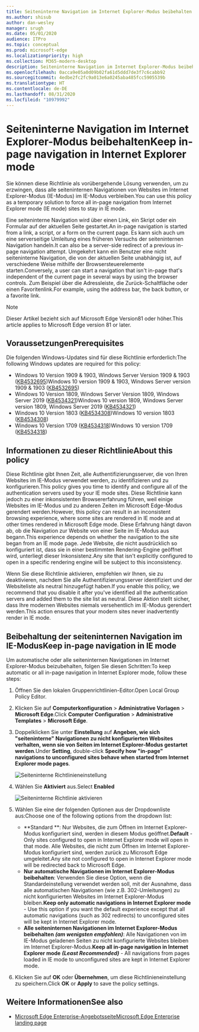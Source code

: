 ```yaml
---
title: Seiteninterne Navigation im Internet Explorer-Modus beibehalten
ms.author: shisub
author: dan-wesley
manager: srugh
ms.date: 05/01/2020
audience: ITPro
ms.topic: conceptual
ms.prod: microsoft-edge
ms.localizationpriority: high
ms.collection: M365-modern-desktop
description: Seiteninterne Navigation im Internet Explorer-Modus beibehalten
ms.openlocfilehash: 0acca9e05a0d09b02fa61d5ddd7de3f7c6cabb92
ms.sourcegitcommit: 4edbe2fc2fc9a013e6a0245aba485fcc5905539b
ms.translationtype: HT
ms.contentlocale: de-DE
ms.lasthandoff: 08/31/2020
ms.locfileid: "10979992"
---
```

# <span data-ttu-id="5cd02-103">Seiteninterne Navigation im Internet Explorer-Modus beibehalten</span><span class="sxs-lookup"><span data-stu-id="5cd02-103">Keep in-page navigation in Internet Explorer mode</span></span>

<span data-ttu-id="5cd02-104">Sie können diese Richtlinie als vorübergehende Lösung verwenden, um zu erzwingen, dass alle seiteninternen Navigationen von Websites im Internet Explorer-Modus (IE-Modus) im IE-Modus verbleiben.</span><span class="sxs-lookup"><span data-stu-id="5cd02-104">You can use this policy as a temporary solution to force all in-page navigation from Internet Explorer mode (IE mode) sites to stay in IE mode.</span></span>

<span data-ttu-id="5cd02-105">Eine seiteninterne Navigation wird über einen Link, ein Skript oder ein Formular auf der aktuellen Seite gestartet.</span><span class="sxs-lookup"><span data-stu-id="5cd02-105">An in-page navigation is started from a link, a script, or a form on the current page.</span></span> <span data-ttu-id="5cd02-106">Es kann sich auch um eine serverseitige Umleitung eines früheren Versuchs der seiteninternen Navigation handeln.</span><span class="sxs-lookup"><span data-stu-id="5cd02-106">It can also be a server-side redirect of a previous in-page navigation attempt.</span></span> <span data-ttu-id="5cd02-107">Umgekehrt kann ein Benutzer eine nicht seiteninterne Navigation, die von der aktuellen Seite unabhängig ist, auf verschiedene Weise mithilfe der Browsersteuerelemente starten.</span><span class="sxs-lookup"><span data-stu-id="5cd02-107">Conversely, a user can start a navigation that isn't in-page that's independent of the current page in several ways by using the browser controls.</span></span> <span data-ttu-id="5cd02-108">Zum Beispiel über die Adressleiste, die Zurück-Schaltfläche oder einen Favoritenlink.</span><span class="sxs-lookup"><span data-stu-id="5cd02-108">For example, using the address bar, the back button, or a favorite link.</span></span>

>[!NOTE]
><span data-ttu-id="5cd02-109">Dieser Artikel bezieht sich auf Microsoft Edge Version81 oder höher.</span><span class="sxs-lookup"><span data-stu-id="5cd02-109">This article applies to Microsoft Edge version 81 or later.</span></span>

## <span data-ttu-id="5cd02-110">Voraussetzungen</span><span class="sxs-lookup"><span data-stu-id="5cd02-110">Prerequisites</span></span>

<span data-ttu-id="5cd02-111">Die folgenden Windows-Updates sind für diese Richtlinie erforderlich:</span><span class="sxs-lookup"><span data-stu-id="5cd02-111">The following Windows updates are required for this policy:</span></span>

- <span data-ttu-id="5cd02-112">Windows 10 Version 1909 & 1903, Windows Server Version 1909 & 1903 ([KB4532695](https://support.microsoft.com/help/4532695))</span><span class="sxs-lookup"><span data-stu-id="5cd02-112">Windows 10 version 1909 & 1903, Windows Server version 1909 & 1903  ([KB4532695](https://support.microsoft.com/help/4532695))</span></span>
- <span data-ttu-id="5cd02-113">Windows 10 Version 1809, Windows Server Version 1809, Windows Server 2019 ([KB4534321](https://support.microsoft.com/help/4534321))</span><span class="sxs-lookup"><span data-stu-id="5cd02-113">Windows 10 version 1809, Windows Server version 1809, Windows Server 2019 ([KB4534321](https://support.microsoft.com/help/4534321))</span></span>
- <span data-ttu-id="5cd02-114">Windows 10 Version 1803 ([KB4534308](https://support.microsoft.com/help/4534308))</span><span class="sxs-lookup"><span data-stu-id="5cd02-114">Windows 10 version 1803 ([KB4534308](https://support.microsoft.com/help/4534308))</span></span>
- <span data-ttu-id="5cd02-115">Windows 10 Version 1709 ([KB4534318](https://support.microsoft.com/help/4534318))</span><span class="sxs-lookup"><span data-stu-id="5cd02-115">Windows 10 version 1709 ([KB4534318](https://support.microsoft.com/help/4534318))</span></span>


## <span data-ttu-id="5cd02-116">Informationen zu dieser Richtlinie</span><span class="sxs-lookup"><span data-stu-id="5cd02-116">About this policy</span></span>

<span data-ttu-id="5cd02-117">Diese Richtlinie gibt Ihnen Zeit, alle Authentifizierungsserver, die von Ihren Websites im IE-Modus verwendet werden, zu identifizieren und zu konfigurieren.</span><span class="sxs-lookup"><span data-stu-id="5cd02-117">This policy gives you time to identify and configure all of the authentication servers used by your IE mode sites.</span></span> <span data-ttu-id="5cd02-118">Diese Richtlinie kann jedoch zu einer inkonsistenten Browsererfahrung führen, weil einige Websites im IE-Modus und zu anderen Zeiten im Microsoft Edge-Modus gerendert werden.</span><span class="sxs-lookup"><span data-stu-id="5cd02-118">However, this policy can result in an inconsistent browsing experience, where some sites are rendered in IE mode and at other times rendered in Microsoft Edge mode.</span></span> <span data-ttu-id="5cd02-119">Diese Erfahrung hängt davon ab, ob die Navigation zur Website von einer Seite im IE-Modus aus begann.</span><span class="sxs-lookup"><span data-stu-id="5cd02-119">This experience depends on whether the navigation to the site began from an IE mode page.</span></span> <span data-ttu-id="5cd02-120">Jede Website, die nicht ausdrücklich so konfiguriert ist, dass sie in einer bestimmten Rendering-Engine geöffnet wird, unterliegt dieser Inkonsistenz.</span><span class="sxs-lookup"><span data-stu-id="5cd02-120">Any site that isn't explicitly configured to open in a specific rendering engine will be subject to this inconsistency.</span></span>

<span data-ttu-id="5cd02-121">Wenn Sie diese Richtlinie aktivieren, empfehlen wir Ihnen, sie zu deaktivieren, nachdem Sie alle Authentifizierungsserver identifiziert und der Websiteliste als neutral hinzugefügt haben.</span><span class="sxs-lookup"><span data-stu-id="5cd02-121">If you enable this policy, we recommend that you disable it after you've identified all the authentication servers and added them to the site list as neutral.</span></span> <span data-ttu-id="5cd02-122">Diese Aktion stellt sicher, dass Ihre modernen Websites niemals versehentlich im IE-Modus gerendert werden.</span><span class="sxs-lookup"><span data-stu-id="5cd02-122">This action ensures that your modern sites never inadvertently render in IE mode.</span></span>

## <span data-ttu-id="5cd02-123">Beibehaltung der seiteninternen Navigation im IE-Modus</span><span class="sxs-lookup"><span data-stu-id="5cd02-123">Keep in-page navigation in IE mode</span></span>

<span data-ttu-id="5cd02-124">Um automatische oder alle seiteninternen Navigationen im Internet Explorer-Modus beizubehalten, folgen Sie diesen Schritten:</span><span class="sxs-lookup"><span data-stu-id="5cd02-124">To keep automatic or all in-page navigation in Internet Explorer mode, follow these steps:</span></span>

1. <span data-ttu-id="5cd02-125">Öffnen Sie den lokalen Gruppenrichtlinien-Editor.</span><span class="sxs-lookup"><span data-stu-id="5cd02-125">Open Local Group Policy Editor.</span></span>
2. <span data-ttu-id="5cd02-126">Klicken Sie auf **Computerkonfiguration** > **Administrative Vorlagen** > **Microsoft Edge**.</span><span class="sxs-lookup"><span data-stu-id="5cd02-126">Click **Computer Configuration** > **Administrative Templates** > **Microsoft Edge**.</span></span>
3. <span data-ttu-id="5cd02-127">Doppelklicken Sie unter **Einstellung** auf **Angeben, wie sich "seiteninterne" Navigationen zu nicht konfigurierten Websites verhalten, wenn sie von Seiten im Internet Explorer-Modus gestartet werden**.</span><span class="sxs-lookup"><span data-stu-id="5cd02-127">Under **Setting**, double-click **Specify how "in-page" navigations to unconfigured sites behave when started from Internet Explorer mode pages**.</span></span>

   ![Seiteninterne Richtlinieneinstellung](media/edge-learnmore-inpage-nav/learnmore-in-page-nav-settings.png)

4. <span data-ttu-id="5cd02-129">Wählen Sie **Aktiviert** aus.</span><span class="sxs-lookup"><span data-stu-id="5cd02-129">Select **Enabled**</span></span> 

   ![Seiteninterne Richtlinie aktivieren](media/edge-learnmore-inpage-nav/learnmore-in-page-nav-enable.png)

5. <span data-ttu-id="5cd02-131">Wählen Sie eine der folgenden Optionen aus der Dropdownliste aus:</span><span class="sxs-lookup"><span data-stu-id="5cd02-131">Choose one of the following options from the dropdown list:</span></span>

   - <span data-ttu-id="5cd02-132">\*\*Standard \*\*: Nur Websites, die zum Öffnen im Internet Explorer-Modus konfiguriert sind, werden in diesem Modus geöffnet.</span><span class="sxs-lookup"><span data-stu-id="5cd02-132">**Default** - Only sites configured to open in Internet Explorer mode will open in that mode.</span></span> <span data-ttu-id="5cd02-133">Alle Websites, die nicht zum Öffnen im Internet Explorer-Modus konfiguriert sind, werden zurück zu Microsoft Edge umgeleitet.</span><span class="sxs-lookup"><span data-stu-id="5cd02-133">Any site not configured to open in Internet Explorer mode will be redirected back to Microsoft Edge.</span></span>
   - <span data-ttu-id="5cd02-134">**Nur automatische Navigationen im Internet Explorer-Modus beibehalten**: Verwenden Sie diese Option, wenn die Standardeinstellung verwendet werden soll, mit der Ausnahme, dass alle automatischen Navigationen (wie z.B. 302-Umleitungen) zu nicht konfigurierten Websites im Internet Explorer-Modus bleiben.</span><span class="sxs-lookup"><span data-stu-id="5cd02-134">**Keep only automatic navigations in Internet Explorer mode** - Use this option if you want the default experience except that all automatic navigations (such as 302 redirects) to unconfigured sites will be kept in Internet Explorer mode.</span></span>
   - <span data-ttu-id="5cd02-135">**Alle seiteninternen Navigationen im Internet Explorer-Modus beibehalten** ***(am wenigsten empfohlen)***: Alle Navigationen von im IE-Modus geladenen Seiten zu nicht konfigurierte Websites bleiben im Internet Explorer-Modus.</span><span class="sxs-lookup"><span data-stu-id="5cd02-135">**Keep all in-page navigation in Internet Explorer mode** ***(Least Recommended)*** - All navigations from pages loaded in IE mode to unconfigured sites are kept in Internet Explorer mode.</span></span>

6. <span data-ttu-id="5cd02-136">Klicken Sie auf **OK** oder **Übernehmen**, um diese Richtlinieneinstellung zu speichern.</span><span class="sxs-lookup"><span data-stu-id="5cd02-136">Click **OK** or **Apply** to save the policy settings.</span></span>

## <span data-ttu-id="5cd02-137">Weitere Informationen</span><span class="sxs-lookup"><span data-stu-id="5cd02-137">See also</span></span>

- [<span data-ttu-id="5cd02-138">Microsoft Edge Enterprise-Angebotsseite</span><span class="sxs-lookup"><span data-stu-id="5cd02-138">Microsoft Edge Enterprise landing page</span></span>](https://aka.ms/EdgeEnterprise)
